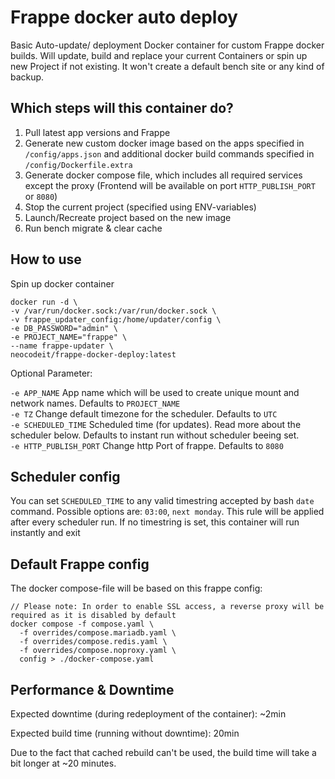 # Frappe docker auto deploy

Basic Auto-update/ deployment Docker container for custom Frappe docker builds. Will update, build and replace your current Containers or spin up new Project if not existing. It won't create a default bench site or any kind of backup.

## Which steps will this container do?

1. Pull latest app versions and Frappe
2. Generate new custom docker image based on the apps specified in `/config/apps.json` and additional docker build commands specified in `/config/Dockerfile.extra`
3. Generate docker compose file, which includes all required services except the proxy (Frontend will be available on port `HTTP_PUBLISH_PORT` or `8080`)
4. Stop the current project (specified using ENV-variables)
5. Launch/Recreate project based on the new image
6. Run bench migrate & clear cache

## How to use

Spin up docker container

``` 
docker run -d \
-v /var/run/docker.sock:/var/run/docker.sock \
-v frappe_updater_config:/home/updater/config \
-e DB_PASSWORD="admin" \
-e PROJECT_NAME="frappe" \
--name frappe-updater \
neocodeit/frappe-docker-deploy:latest
```

Optional Parameter:

`-e APP_NAME`  App name which will be used to create unique mount and network names. Defaults to `PROJECT_NAME`<br>
`-e TZ`  Change default timezone for the scheduler. Defaults to `UTC`<br>
`-e SCHEDULED_TIME`  Scheduled time (for updates). Read more about the scheduler below. Defaults to instant run without scheduler beeing set.<br>
`-e HTTP_PUBLISH_PORT`  Change http Port of frappe. Defaults to `8080`<br>

## Scheduler config

You can set `SCHEDULED_TIME` to any valid timestring accepted by bash `date` command. Possible options are: `03:00`, `next monday`. This rule will be applied after every scheduler run. If no timestring is set, this container will run instantly and exit

## Default Frappe config

The docker compose-file will be based on this frappe config:

```
// Please note: In order to enable SSL access, a reverse proxy will be required as it is disabled by default
docker compose -f compose.yaml \
  -f overrides/compose.mariadb.yaml \
  -f overrides/compose.redis.yaml \
  -f overrides/compose.noproxy.yaml \
  config > ./docker-compose.yaml
```

## Performance & Downtime

Expected downtime (during redeployment of the container): ~2min

Expected build time (running without downtime): 20min

Due to the fact that cached rebuild can't be used, the build time will take a bit longer at ~20 minutes.